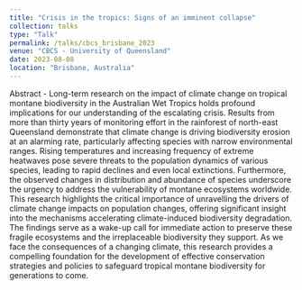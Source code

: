 ```yaml
---
title: "Crisis in the tropics: Signs of an imminent collapse"
collection: talks
type: "Talk"
permalink: /talks/cbcs_brisbane_2023
venue: "CBCS - University of Queensland"
date: 2023-08-08
location: "Brisbane, Australia"
---
```

Abstract - Long-term research on the impact of climate change on tropical montane biodiversity in the Australian Wet Tropics holds profound implications for our understanding of the escalating crisis. Results from more than thirty years of monitoring effort in the rainforest of north-east Queensland demonstrate that climate change is driving biodiversity erosion at an alarming rate, particularly affecting species with narrow environmental ranges. Rising temperatures and increasing frequency of extreme heatwaves pose severe threats to the population dynamics of various species, leading to rapid declines and even local extinctions. Furthermore, the observed changes in distribution and abundance of species underscore the urgency to address the vulnerability of montane ecosystems worldwide. This research highlights the critical importance of unravelling the drivers of climate change impacts on population changes, offering significant insight into the mechanisms accelerating climate-induced biodiversity degradation. The findings serve as a wake-up call for immediate action to preserve these fragile ecosystems and the irreplaceable biodiversity they support. As we face the consequences of a changing climate, this research provides a compelling foundation for the development of effective conservation strategies and policies to safeguard tropical montane biodiversity for generations to come.
